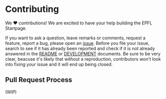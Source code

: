# Contributing

We :heart: contributions! We are excited to have your help building the EPFL
Startpage.

If you want to ask a question, leave remarks or comments, request a feature,
report a bug, please open an [issue]. Before you file your issue, search to
see if it has already been reported and check if it is not already answered in
the [README] or [DEVELOPMENT] documents. Be sure to be very clear, beacuse it's
likely that without a reproduction, contributors won't look into fixing your
issue and it will end up being closed.

## Pull Request Process

(WIP)

<!--
1. Ensure any install or build dependencies are removed before the end of the
   layer when doing a build.
2. Please use the [WordPress Coding Standards], there is some support for that
   in the [Makefile](./Makefile), i.e. run `make phpcs`.
3. Update the [README.md] with details of changes to the interface, this
   includes new environment variables, exposed ports, useful file locations and
   container parameters.
4. Increase the version numbers in any examples files and the [README.md] to the
   new version that this Pull Request would represent. The versioning scheme we
   use is [SemVer](http://semver.org/).
5. You may merge the Pull Request in once you have the sign-off of two other
   developers, or if you do not have permission to do that, you may request the
   second reviewer to merge it for you.
-->

[README]: ./README.md
[DEVELOPMENT]: ./DEVELOPMENT.md
[issue]: https://github.com/epfl-si/startpage/issues
